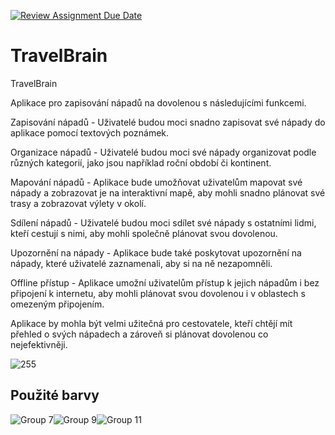 [![Review Assignment Due Date](https://classroom.github.com/assets/deadline-readme-button-8d59dc4de5201274e310e4c54b9627a8934c3b88527886e3b421487c677d23eb.svg)](https://classroom.github.com/a/6kTgNeEK)
# TravelBrain
TravelBrain

Aplikace pro zapisování nápadů na dovolenou s následujícími funkcemi.

   Zapisování nápadů - Uživatelé budou moci snadno zapisovat své nápady do aplikace pomocí textových poznámek.

 Organizace nápadů - Uživatelé budou moci své nápady organizovat podle různých kategorií, jako jsou například roční období či kontinent.
    
   Mapování nápadů - Aplikace bude umožňovat uživatelům mapovat své nápady a zobrazovat je na interaktivní mapě, aby mohli snadno plánovat své trasy a zobrazovat výlety v okolí.
    
   Sdílení nápadů - Uživatelé budou moci sdílet své nápady s ostatními lidmi, kteří cestují s nimi, aby mohli společně plánovat svou dovolenou.
    
   Upozornění na nápady - Aplikace bude také poskytovat upozornění na nápady, které uživatelé zaznamenali, aby si na ně nezapomněli.
    
   Offline přístup - Aplikace umožní uživatelům přístup k jejich nápadům i bez připojení k internetu, aby mohli plánovat svou dovolenou i v oblastech s omezeným připojením.

Aplikace by mohla být velmi užitečná pro cestovatele, kteří chtějí mít přehled o svých nápadech a zároveň si plánovat dovolenou co nejefektivněji.

![255](https://user-images.githubusercontent.com/113033540/232912774-9f501829-2426-4ea9-ac92-4d411d69ac5c.jpg)

## Použité barvy

![Group 7](https://user-images.githubusercontent.com/113033540/232902156-4b769b23-db05-4c15-8260-9cff07d5493b.jpg)![Group 9](https://user-images.githubusercontent.com/113033540/232902754-9e6a8118-d5d4-4802-abad-4980683aebe6.jpg)![Group 11](https://user-images.githubusercontent.com/113033540/232902760-28bf1ab3-f504-484f-9cc0-91a5eaf14fd9.jpg)


